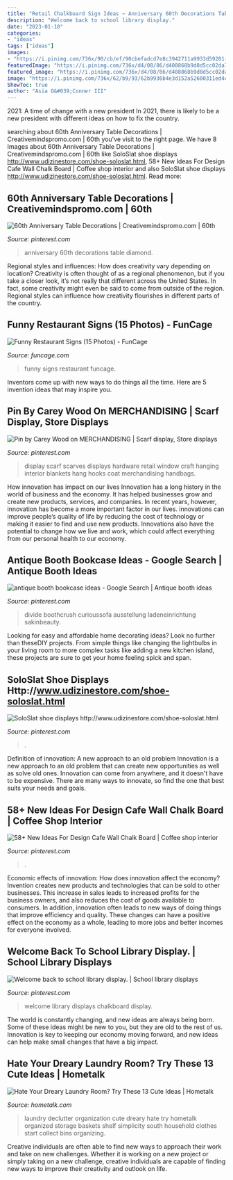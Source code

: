 ```yaml
---
title: "Retail Chalkboard Sign Ideas ~ Anniversary 60th Decorations Table Diamond"
description: "Welcome back to school library display."
date: "2023-01-10"
categories:
- "ideas"
tags: ["ideas"]
images:
- "https://i.pinimg.com/736x/90/cb/ef/90cbefadcd7e8c3942711a9933d59201--shoe-display-display-ideas.jpg"
featuredImage: "https://i.pinimg.com/736x/d4/08/86/d408868b9d8d5cc02da70a7412243b88.jpg"
featured_image: "https://i.pinimg.com/736x/d4/08/86/d408868b9d8d5cc02da70a7412243b88.jpg"
image: "https://i.pinimg.com/736x/62/b9/93/62b9936b4e3d152a52600311ed4c2054.jpg"
ShowToc: true
author: "Asia O&#039;Conner III"
---
```



2021: A time of change with a new president
In 2021, there is likely to be a new president with different ideas on how to fix the country.

	

		
searching about 60th Anniversary Table Decorations | Creativemindspromo.com | 60th you've visit to the right page. We have 8 Images about 60th Anniversary Table Decorations | Creativemindspromo.com | 60th like SoloSlat shoe displays http://www.udizinestore.com/shoe-soloslat.html, 58+ New Ideas For Design Cafe Wall Chalk Board | Coffee shop interior and also SoloSlat shoe displays http://www.udizinestore.com/shoe-soloslat.html. Read more:
		
    
## 60th Anniversary Table Decorations | Creativemindspromo.com | 60th

<img loading=lazy src="https://i.pinimg.com/736x/5b/c9/88/5bc9888c77cfef9f1ef4d01f3e0ce378.jpg" onerror="this.onerror=null;this.src='https://tse2.mm.bing.net/th?id=OIP.cKogZchPxbXWQ-H1dh_WCwHaJ3&amp;pid=15.1';" alt="60th Anniversary Table Decorations | Creativemindspromo.com | 60th">

_Source: pinterest.com_

>anniversary 60th decorations table diamond. 

	

Regional styles and influences: How does creativity vary depending on location?
Creativity is often thought of as a regional phenomenon, but if you take a closer look, it’s not really that different across the United States. In fact, some creativity might even be said to come from outside of the region. Regional styles can influence how creativity flourishes in different parts of the country.

    
## Funny Restaurant Signs (15 Photos) - FunCage

<img loading=lazy src="http://www.funcage.com/blog/wp-content/uploads/2013/01/Funny-Restaurant-Signs-006.jpg" onerror="this.onerror=null;this.src='https://tse1.mm.bing.net/th?id=OIP.VLwND1cF6uEFMQ_5p7yhfAHaMX&amp;pid=15.1';" alt="Funny Restaurant Signs (15 Photos) - FunCage">

_Source: funcage.com_

>funny signs restaurant funcage. 

	

Inventors come up with new ways to do things all the time. Here are 5 invention ideas that may inspire you.

    
## Pin By Carey Wood On MERCHANDISING | Scarf Display, Store Displays

<img loading=lazy src="https://i.pinimg.com/736x/20/3d/a5/203da55a1cde08f3a993894993f8c0c1--booth-displays-shop-displays.jpg" onerror="this.onerror=null;this.src='https://tse2.mm.bing.net/th?id=OIP.SmUEjtXRvY4RNhN5QPu2wgHaLH&amp;pid=15.1';" alt="Pin by Carey Wood on MERCHANDISING | Scarf display, Store displays">

_Source: pinterest.com_

>display scarf scarves displays hardware retail window craft hanging interior blankets hang hooks coat merchandising handbags. 

	

How innovation has impact on our lives
Innovation has a long history in the world of business and the economy. It has helped businesses grow and create new products, services, and companies. In recent years, however, innovation has become a more important factor in our lives. innovations can improve people’s quality of life by reducing the cost of technology or making it easier to find and use new products. Innovations also have the potential to change how we live and work, which could affect everything from our personal health to our economy.

    
## Antique Booth Bookcase Ideas - Google Search | Antique Booth Ideas

<img loading=lazy src="https://i.pinimg.com/736x/62/b9/93/62b9936b4e3d152a52600311ed4c2054.jpg" onerror="this.onerror=null;this.src='https://tse1.mm.bing.net/th?id=OIP.dCpuizhzal88B4k68D3DaQHaJ4&amp;pid=15.1';" alt="antique booth bookcase ideas - Google Search | Antique booth ideas">

_Source: pinterest.com_

>divide boothcrush curioussofa ausstellung ladeneinrichtung sakinbeauty. 

	

Looking for easy and affordable home decorating ideas? Look no further than theseDIY projects. From simple things like changing the lightbulbs in your living room to more complex tasks like adding a new kitchen island, these projects are sure to get your home feeling spick and span.

    
## SoloSlat Shoe Displays Http://www.udizinestore.com/shoe-soloslat.html

<img loading=lazy src="https://i.pinimg.com/736x/90/cb/ef/90cbefadcd7e8c3942711a9933d59201--shoe-display-display-ideas.jpg" onerror="this.onerror=null;this.src='https://tse1.mm.bing.net/th?id=OIP.fPCOUpTGctMsOTJy7q8JWgDYEg&amp;pid=15.1';" alt="SoloSlat shoe displays http://www.udizinestore.com/shoe-soloslat.html">

_Source: pinterest.com_

>. 

	

Definition of innovation: A new approach to an old problem
Innovation is a new approach to an old problem that can create new opportunities as well as solve old ones. Innovation can come from anywhere, and it doesn't have to be expensive. There are many ways to innovate, so find the one that best suits your needs and goals.

    
## 58+ New Ideas For Design Cafe Wall Chalk Board | Coffee Shop Interior

<img loading=lazy src="https://i.pinimg.com/736x/f1/a9/29/f1a929e546ce01bf80a7559ec91d5e03.jpg" onerror="this.onerror=null;this.src='https://tse2.mm.bing.net/th?id=OIP.LgWiWKxnrPBI939Xom7k2gAAAA&amp;pid=15.1';" alt="58+ New Ideas For Design Cafe Wall Chalk Board | Coffee shop interior">

_Source: pinterest.com_

>. 

	

Economic effects of innovation: How does innovation affect the economy?
Invention creates new products and technologies that can be sold to other businesses. This increase in sales leads to increased profits for the business owners, and also reduces the cost of goods available to consumers. In addition, innovation often leads to new ways of doing things that improve efficiency and quality. These changes can have a positive effect on the economy as a whole, leading to more jobs and better incomes for everyone involved.

    
## Welcome Back To School Library Display. | School Library Displays

<img loading=lazy src="https://i.pinimg.com/736x/d4/08/86/d408868b9d8d5cc02da70a7412243b88.jpg" onerror="this.onerror=null;this.src='https://tse3.mm.bing.net/th?id=OIP.tEg1qiXuhtASj3uKtVp4tAHaJ3&amp;pid=15.1';" alt="Welcome back to school library display. | School library displays">

_Source: pinterest.com_

>welcome library displays chalkboard display. 

	

The world is constantly changing, and new ideas are always being born. Some of these ideas might be new to you, but they are old to the rest of us. Innovation is key to keeping our economy moving forward, and new ideas can help make small changes that have a big impact.

    
## Hate Your Dreary Laundry Room? Try These 13 Cute Ideas | Hometalk

<img loading=lazy src="https://cdn-fastly.hometalk.com/media/2016/12/27/3660026/s-hate-your-dreary-laundry-room-try-these-13-cute-ideas-laundry-rooms.jpg?size=1600x1000&amp;nocrop=1" onerror="this.onerror=null;this.src='https://tse2.mm.bing.net/th?id=OIP.22RFGGXdaAcU0JlSMfIgFwHaJ4&amp;pid=15.1';" alt="Hate Your Dreary Laundry Room? Try These 13 Cute Ideas | Hometalk">

_Source: hometalk.com_

>laundry declutter organization cute dreary hate try hometalk organized storage baskets shelf simplicity south household clothes start collect bins organizing. 

	

Creative individuals are often able to find new ways to approach their work and take on new challenges. Whether it is working on a new project or simply taking on a new challenge, creative individuals are capable of finding new ways to improve their creativity and outlook on life.

